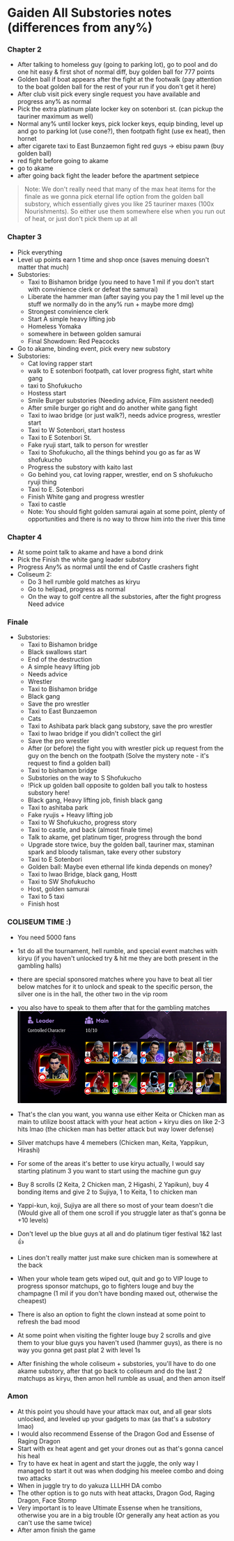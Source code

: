 # Gaiden All Substories notes (differences from any%)
### Chapter 2
- After talking to homeless guy (going to parking lot), go to pool and do one hit easy & first shot of normal diff, buy golden ball for 777 points
- Golden ball if boat appears after the fight at the footwalk (pay attention to the boat golden ball for the rest of your run if you don't get it here)
- After club visit pick every single request you have available and progress any% as normal
- Pick the extra platinum plate locker key on sotenbori st. (can pickup the tauriner maximum as well)
- Normal any% until locker keys, pick locker keys, equip binding, level up and go to parking lot (use cone?), then footpath fight (use ex heat), then hornet
- after cigarete taxi to East Bunzaemon fight red guys -> ebisu pawn (buy golden ball)
- red fight before going to akame
- go to akame
- after going back fight the leader before the apartment setpiece

> Note: We don't really need that many of the max heat items for the finale as we gonna pick eternal life option from the golden ball substory, which essentially gives you like 25 tauriner maxes (100x Nourishments). So either use them somewhere else when you run out of heat, or just don't pick them up at all

### Chapter 3
- Pick everything
- Level up points earn 1 time and shop once (saves menuing doesn't matter that much)
- Substories:
    - Taxi to Bishamon bridge (you need to have 1 mil if you don't start with convinience clerk or defeat the samurai) 
    - Liberate the hammer man (after saying you pay the 1 mil level up the stuff we normally do in the any% run + maybe more dmg)
    - Strongest convinience clerk
    - Start A simple heavy lifting job
    - Homeless Yomaka
    - somewhere in between golden samurai
    - Final Showdown: Red Peacocks
- Go to akame, binding event, pick every new substory
- Substories:
    - Cat loving rapper start
    - walk to E sotenbori footpath, cat lover progress fight, start white gang
    - taxi to Shofukucho
    - Hostess start
    - Smile Burger substories (Needing advice, Film assistent needed)
    - After smile burger go right and do another white gang fight
    - Taxi to iwao bridge (or just walk?), needs advice progress, wrestler start
    - Taxi to W Sotenbori, start hostess
    - Taxi to E Sotenbori St.
    - Fake ryuji start, talk to person for wrestler
    - Taxi to Shofukucho, all the things behind you go as far as W shofukucho
    - Progress the substory with kaito last
    - Go behind you, cat loving rapper, wrestler, end on S shofukucho ryuji thing
    - Taxi to E. Sotenbori
    - Finish White gang and progress wrestler
    - Taxi to castle
    - Note: You should fight golden samurai again at some point, plenty of opportunities and there is no way to throw him into the river this time

### Chapter 4
- At some point talk to akame and have a bond drink
- Pick the Finish the white gang leader substory
- Progress Any% as normal until the end of Castle crashers fight
- Coliseum 2:
    - Do 3 hell rumble gold matches as kiryu
    - Go to helipad, progress as normal
    - On the way to golf centre all the substories, after the fight progress Need advice

### Finale
- Substories:
    - Taxi to Bishamon bridge
    - Black swallows start
    - End of the destruction
    - A simple heavy lifting job
    - Needs advice
    - Wrestler
    - Taxi to Bishamon bridge
    - Black gang
    - Save the pro wrestler
    - Taxi to East Bunzaemon
    - Cats
    - Taxi to Ashibata park black gang substory, save the pro wrestler
    - Taxi to Iwao bridge if you didn't collect the girl
    - Save the pro wrestler
    - After (or before) the fight you with wrestler pick up request from the guy on the bench on the footpath (Solve the mystery note - it's request to find a golden ball)
    - Taxi to bishamon bridge
    - Substories on the way to S Shofukucho
    - !Pick up golden ball opposite to golden ball you talk to hostess substory here!
    - Black gang, Heavy lifting job, finish black gang
    - Taxi to ashitaba park
    - Fake ryujis + Heavy lifting job
    - Taxi to W Shofukucho, progress story
    - Taxi to castle, and back (almost finale time)
    - Talk to akame, get platinum tiger, progress through the bond
    - Upgrade store twice, buy the golden ball, tauriner max, staminan spark and bloody talisman, take every other substory
    - Taxi to E Sotenbori
    - Golden ball: Maybe even ethernal life kinda depends on money?
    - Taxi to Iwao Bridge, black gang, Hostt
    - Taxi to SW Shofukucho
    - Host, golden samurai
    - Taxi to 5 taxi
    - Finish host
### COLISEUM TIME :)
- You need 5000 fans
- 1st do all the tournament, hell rumble, and special event matches with kiryu (if you haven't unlocked try & hit me they are both present in the gambling halls)
- there are special sponsored matches where you have to beat all tier below matches for it to unlock and speak to the specific person, the silver one is in the hall, the other two in the vip room
- you also have to speak to them after that for the gambling matches
![The clan you want](image-1.png)
- That's the clan you want, you wanna use either Keita or Chicken man as main to utilize boost attack with your heat action + kiryu dies on like 2-3 hits lmao (the chicken man has better attack but way lower defense)
- Silver matchups have 4 memebers (Chicken man, Keita, Yappikun, Hirashi)
- For some of the areas it's better to use kiryu actually, I would say starting platinum 3 you want to start using the machine gun guy
- Buy 8 scrolls (2 Keita, 2 Chicken man, 2 Higashi, 2 Yapikun), buy 4 bonding items and give 2 to Sujiya, 1 to Keita, 1 to chicken man
- Yappi-kun, koji, Sujiya are all there so most of your team doesn't die (Would give all of them one scroll if you struggle later as that's gonna be +10 levels)
- Don't level up the blue guys at all and do platinum tiger festival 1&2 last 👍
- Lines don't really matter just make sure chicken man is somewhere at the back
- When your whole team gets wiped out, quit and go to VIP louge to progress sponsor matchups, go to fighters louge and buy the champagne (1 mil if you don't have bonding maxed out, otherwise the cheapest)
- There is also an option to fight the clown instead at some point to refresh the bad mood
- At some point when visiting the fighter louge buy 2 scrolls and give them to your blue guys you haven't used (hammer guys), as there is no way you gonna get past plat 2 with level 1s

- After finishing the whole coliseum + substories, you'll have to do one akame substory, after that go back to coliseum and do the last 2 matchups as kiryu, then amon hell rumble as usual, and then amon itself

### Amon
- At this point you should have your attack max out, and all gear slots unlocked, and leveled up your gadgets to max (as that's a substory lmao)
- I would also recommend Essense of the Dragon God and Essense of Raging Dragon
- Start with ex heat agent and get your drones out as that's gonna cancel his heal
- Try to have ex heat in agent and start the juggle, the only way I managed to start it out was when dodging his meelee combo and doing two attacks
- When in juggle try to do yakuza LLLHH DA combo
- The other option is to go nuts with heat attacks, Dragon God, Raging Dragon, Face Stomp
- Very important is to leave Ultimate Essense when he transitions, otherwise you are in a big trouble (Or generally any heat action as you can't use the same twice)
- After amon finish the game
